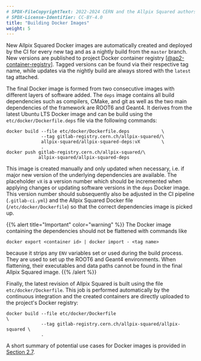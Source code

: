 ```yaml
---
# SPDX-FileCopyrightText: 2022-2024 CERN and the Allpix Squared authors
# SPDX-License-Identifier: CC-BY-4.0
title: "Building Docker Images"
weight: 5
---
```


New Allpix Squared Docker images are automatically created and deployed by the CI for every new tag and as a nightly build
from the `master` branch. New versions are published to project Docker container registry \[[@ap2-container-registry]\].
Tagged versions can be found via their respective tag name, while updates via the nightly build are always stored with the
`latest` tag attached.

The final Docker image is formed from two consecutive images with different layers of software added. The `deps` image
contains all build dependencies such as compilers, CMake, and git as well as the two main dependencies of the framework are
ROOT6 and Geant4. It derives from the latest Ubuntu LTS Docker image and can be build using the `etc/docker/Dockerfile.deps`
file via the following commands:

```shell
docker build --file etc/docker/Dockerfile.deps            \
             --tag gitlab-registry.cern.ch/allpix-squared/\
             allpix-squared/allpix-squared-deps:vX        \
             .
docker push gitlab-registry.cern.ch/allpix-squared/\
            allpix-squared/allpix-squared-deps
```

This image is created manually and only updated when necessary, i.e. if major new version of the underlying dependencies are
available. The placeholder `vX` is a version number which should be incremented when applying changes or updating software
versions in the `deps` Docker image. This version number should subsequently also be adjusted in the CI pipeline
(`.gitlab-ci.yml`) and the Allpix Squared Docker file (`/etc/docker/Dockerfile`) so that the correct dependencies image is
picked up.

{{% alert title="Important" color="warning" %}}
The Docker image containing the dependencies should not be flattened with commands like

```shell
docker export <container id> | docker import - <tag name>
```

because it strips any `ENV` variables set or used during the build process. They are used to set up the ROOT6 and Geant4
environments. When flattening, their executables and data paths cannot be found in the final Allpix Squared image.
{{% /alert %}}

Finally, the latest revision of Allpix Squared is built using the file `etc/docker/Dockerfile`. This job is performed
automatically by the continuous integration and the created containers are directly uploaded to the project's Docker
registry:

```shell
docker build --file etc/docker/Dockerfile                                \
             --tag gitlab-registry.cern.ch/allpix-squared/allpix-squared \
             .
```

A short summary of potential use cases for Docker images is provided in
[Section 2.7](../02_installation/07_docker_images.md).


[@ap2-container-registry]: https://gitlab.cern.ch/allpix-squared/allpix-squared/container_registry
